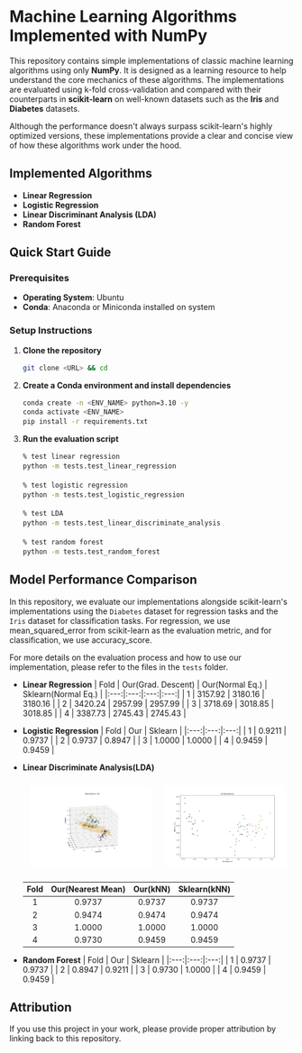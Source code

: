 # Machine Learning Algorithms Implemented with NumPy

This repository contains simple implementations of classic machine learning algorithms using only **NumPy**. It is designed as a learning resource to help understand the core mechanics of these algorithms. The implementations are evaluated using k-fold cross-validation and compared with their counterparts in **scikit-learn** on well-known datasets such as the **Iris** and **Diabetes** datasets.

Although the performance doesn't always surpass scikit-learn's highly optimized versions, these implementations provide a clear and concise view of how these algorithms work under the hood.

## Implemented Algorithms
- **Linear Regression**
- **Logistic Regression**
- **Linear Discriminant Analysis (LDA)**
- **Random Forest**

## Quick Start Guide

### Prerequisites
- **Operating System**: Ubuntu
- **Conda**: Anaconda or Miniconda installed on system

### Setup Instructions
1. **Clone the repository**
    ```bash
    git clone <URL> && cd 
    ```
2. **Create a Conda environment and install dependencies**
    ```bash
    conda create -n <ENV_NAME> python=3.10 -y
    conda activate <ENV_NAME>
    pip install -r requirements.txt
    ```
3. **Run the evaluation script**
    ```bash
    % test linear regression
    python -m tests.test_linear_regression

    % test logistic regression
    python -m tests.test_logistic_regression

    % test LDA
    python -m tests.test_linear_discriminate_analysis 

    % test random forest
    python -m tests.test_random_forest
    ```

## Model Performance Comparison

In this repository, we evaluate our implementations alongside scikit-learn's implementations using the `Diabetes` dataset for regression tasks and the `Iris` dataset for classification tasks. For regression, we use mean_squared_error from scikit-learn as the evaluation metric, and for classification, we use accuracy_score.

For more details on the evaluation process and how to use our implementation, please refer to the files in the `tests` folder.

 - **Linear Regression**
    | Fold | Our(Grad. Descent) | Our(Normal Eq.) | Sklearn(Normal Eq.) |
    |:---:|:---:|:---:|:---:|
    | 1 | 3157.92 | 3180.16 | 3180.16 |
    | 2 | 3420.24 | 2957.99 | 2957.99 |
    | 3 | 3718.69 | 3018.85 | 3018.85 |
    | 4 | 3387.73 | 2745.43 | 2745.43 |

 - **Logistic Regression**
    | Fold | Our | Sklearn |
    |:---:|:---:|:---:|
    | 1 | 0.9211 | 0.9737 |
    | 2 | 0.9737 | 0.8947 |
    | 3 | 1.0000 | 1.0000 |
    | 4 | 0.9459 | 0.9459 |

 - **Linear Discriminate Analysis(LDA)**

   <p align="center">
   <img src="linear_discriminate_analysis/demo/orig_and_proj.png" alt="Image 1" width="45%" style="display: inline-block; margin: 10px;">
   <img src="linear_discriminate_analysis/demo/lda_features.png" alt="Image 2" width="45%" style="display: inline-block; margin: 10px;">
   </p>

    | Fold | Our(Nearest Mean) | Our(kNN) | Sklearn(kNN) |
    |:---:|:---:|:---:|:---:|
    | 1 | 0.9737 | 0.9737 | 0.9737 |
    | 2 | 0.9474 | 0.9474 | 0.9474 |
    | 3 | 1.0000 | 1.0000 | 1.0000 |
    | 4 | 0.9730 | 0.9459 | 0.9459 |

 - **Random Forest**
    | Fold | Our | Sklearn |
    |:---:|:---:|:---:|
    | 1 | 0.9737 | 0.9737 |
    | 2 | 0.8947 | 0.9211 |
    | 3 | 0.9730 | 1.0000 |
    | 4 | 0.9459 | 0.9459 |

## Attribution
If you use this project in your work, please provide proper attribution by linking back to this repository.